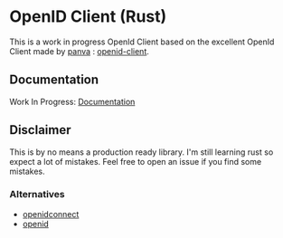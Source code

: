 # OpenID Client (Rust)

This is a work in progress OpenId Client based on the excellent OpenId Client made
by [panva](https://github.com/panva) : [openid-client](https://github.com/panva/node-openid-client).

## Documentation

Work In Progress: [Documentation](https://docs.rs/openid-client)

## Disclaimer

This is by no means a production ready library. I'm still learning rust so expect a lot of mistakes. Feel free to open
an issue if you find some mistakes.

### Alternatives

-   [openidconnect](https://crates.io/crates/openidconnect)
-   [openid](https://crates.io/crates/openid)
